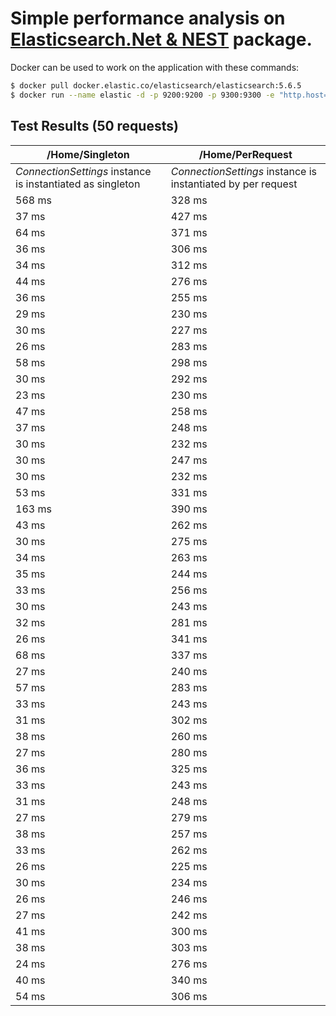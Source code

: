 # Simple performance analysis on [Elasticsearch.Net & NEST](https://github.com/elastic/elasticsearch-net) package. 

Docker can be used to work on the application with these commands:
```sh
$ docker pull docker.elastic.co/elasticsearch/elasticsearch:5.6.5
$ docker run --name elastic -d -p 9200:9200 -p 9300:9300 -e "http.host=0.0.0.0" -e "transport.host=127.0.0.1" -e "xpack.security.enabled=false" docker.elastic.co/elasticsearch/elasticsearch:5.6.5
```

## Test Results (50 requests)

| /Home/Singleton | /Home/PerRequest |
| ------ | ------ |
| *ConnectionSettings* instance is instantiated as singleton | *ConnectionSettings* instance is instantiated by per request |
 | 568 ms | 328 ms | 
 | 37 ms | 427 ms | 
 | 64 ms | 371 ms | 
 | 36 ms | 306 ms | 
 | 34 ms | 312 ms | 
 | 44 ms | 276 ms | 
 | 36 ms | 255 ms | 
 | 29 ms | 230 ms | 
 | 30 ms | 227 ms | 
 | 26 ms | 283 ms | 
 | 58 ms | 298 ms | 
 | 30 ms | 292 ms | 
 | 23 ms | 230 ms | 
 | 47 ms | 258 ms | 
 | 37 ms | 248 ms | 
 | 30 ms | 232 ms | 
 | 30 ms | 247 ms | 
 | 30 ms | 232 ms | 
 | 53 ms | 331 ms | 
 | 163 ms | 390 ms | 
 | 43 ms | 262 ms | 
 | 30 ms | 275 ms | 
 | 34 ms | 263 ms | 
 | 35 ms | 244 ms | 
 | 33 ms | 256 ms | 
 | 30 ms | 243 ms | 
 | 32 ms | 281 ms | 
 | 26 ms | 341 ms | 
 | 68 ms | 337 ms | 
 | 27 ms | 240 ms | 
 | 57 ms | 283 ms | 
 | 33 ms | 243 ms | 
 | 31 ms | 302 ms | 
 | 38 ms | 260 ms | 
 | 27 ms | 280 ms | 
 | 36 ms | 325 ms | 
 | 33 ms | 243 ms | 
 | 31 ms | 248 ms | 
 | 27 ms | 279 ms | 
 | 38 ms | 257 ms | 
 | 33 ms | 262 ms | 
 | 26 ms | 225 ms | 
 | 30 ms | 234 ms | 
 | 26 ms | 246 ms | 
 | 27 ms | 242 ms | 
 | 41 ms | 300 ms | 
 | 38 ms | 303 ms | 
 | 24 ms | 276 ms | 
 | 40 ms | 340 ms | 
 | 54 ms | 306 ms | 


